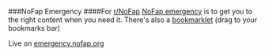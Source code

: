 ###NoFap Emergency
####For [r/NoFap](http://reddit.com/r/NoFap)
[NoFap emergency](http://nofapemergency.com) is to get you to the right content when you need it. 
There's also a [bookmarklet](http://nofapemergency.com/director.php?cat=bookmarklet) (drag to your bookmarks bar)

Live on [emergency.nofap.org](http://emergency.nofap.org)
